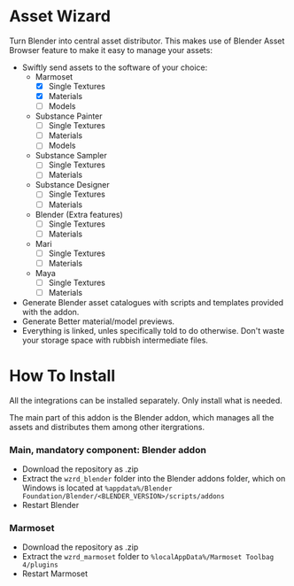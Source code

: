 # Asset Wizard
Turn Blender into central asset distributor.
This makes use of Blender Asset Browser feature to make it easy to manage your
assets:

- Swiftly send assets to the software of your choice:
	- Marmoset
		- [X] Single Textures
		- [X] Materials
		- [ ] Models
	- Substance Painter
		- [ ] Single Textures
		- [ ] Materials
		- [ ] Models
	- Substance Sampler
		- [ ] Single Textures
		- [ ] Materials
	- Substance Designer
		- [ ] Single Textures
		- [ ] Materials
	- Blender (Extra features)
		- [ ] Single Textures
		- [ ] Materials
	- Mari
		- [ ] Single Textures
		- [ ] Materials
	- Maya
		- [ ] Single Textures
		- [ ] Materials
- Generate Blender asset catalogues with scripts and templates provided
with the addon.
- Generate Better material/model previews.
- Everything is linked, unles specifically told to do otherwise.
Don't waste your storage space with rubbish intermediate files.


# How To Install
All the integrations can be installed separately. Only install what is needed.

The main part of this addon is the Blender addon, which manages all the assets
and distributes them among other itergrations.

### Main, mandatory component: Blender addon
- Download the repository as .zip
- Extract the `wzrd_blender` folder into the Blender addons folder, which on
Windows is located at
`%appdata%/Blender Foundation/Blender/<BLENDER_VERSION>/scripts/addons`
- Restart Blender

### Marmoset
- Download the repository as .zip
- Extract the `wzrd_marmoset` folder to `%localAppData%/Marmoset Toolbag 4/plugins`
- Restart Marmoset